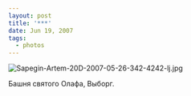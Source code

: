 ```yaml
---
layout: post
title: '***'
date: Jun 19, 2007
tags:
  - photos
---
```


![Sapegin-Artem-20D-2007-05-26-342-4242-lj.jpg](upload://Sapegin-Artem-20D-2007-05-26-342-4242-lj.jpg)

Башня святого Олафа, Выборг.
